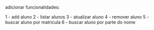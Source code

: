 adicionar funcionalidades:

1 - add aluno
2 - listar alunos
3 - atualizar aluno
4 - remover aluno
5 - buscar aluno por matricula
6 - buscar aluno por parte do nome
